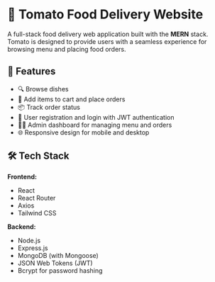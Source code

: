 # 🍅 Tomato Food Delivery Website

A full-stack food delivery web application built with the **MERN** stack. 
Tomato is designed to provide users with a seamless experience for browsing menu and placing food orders.

## 🚀 Features

- 🔍 Browse dishes
- 🛒 Add items to cart and place orders
- 📦 Track order status
- 🧾 User registration and login with JWT authentication
- 🧑‍🍳 Admin dashboard for managing menu and orders
- 🌐 Responsive design for mobile and desktop

## 🛠️ Tech Stack

**Frontend:**
- React
- React Router
- Axios
- Tailwind CSS

**Backend:**
- Node.js
- Express.js
- MongoDB (with Mongoose)
- JSON Web Tokens (JWT)
- Bcrypt for password hashing

